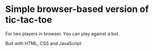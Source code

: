 # Simple browser-based version of tic-tac-toe

For two players in browser.
You can play against a bot.

Buit with HTML, CSS and JavaScript